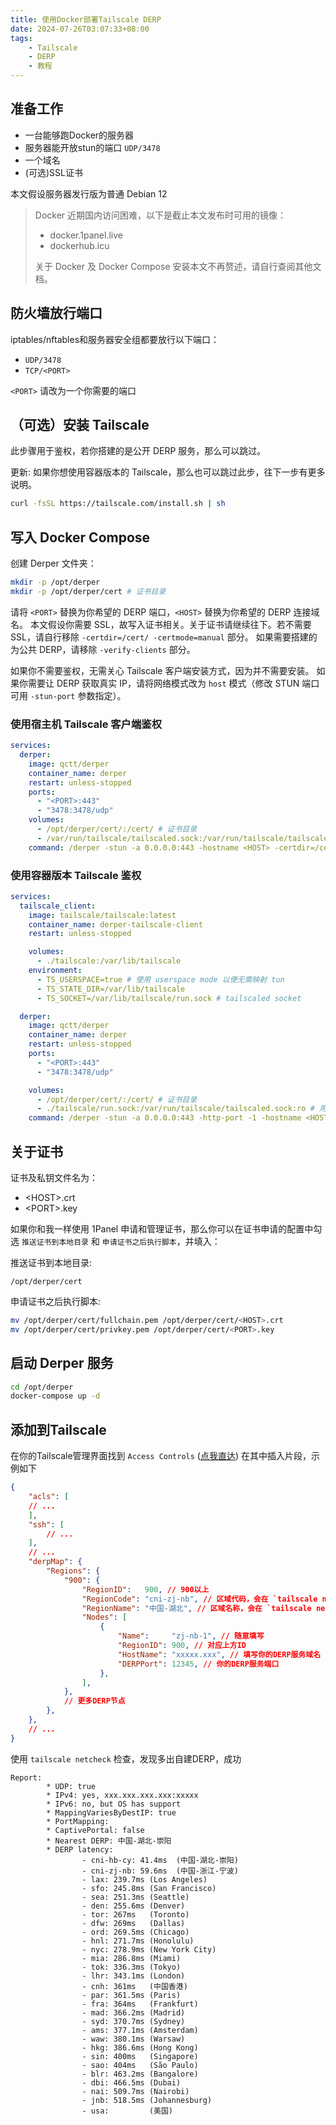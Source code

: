 ```yaml
---
title: 使用Docker部署Tailscale DERP
date: 2024-07-26T03:07:33+08:00
tags:
    - Tailscale
    - DERP
    - 教程
---
```

## 准备工作

- 一台能够跑Docker的服务器
- 服务器能开放stun的端口 `UDP/3478`
- 一个域名
- (可选)SSL证书

本文假设服务器发行版为普通 Debian 12

> Docker 近期国内访问困难，以下是截止本文发布时可用的镜像：
>
> - docker.1panel.live
> - dockerhub.icu
>
> 关于 Docker 及 Docker Compose 安装本文不再赘述，请自行查阅其他文档。

## 防火墙放行端口

iptables/nftables和服务器安全组都要放行以下端口：

- `UDP/3478`
- `TCP/<PORT>`

`<PORT>` 请改为一个你需要的端口

## （可选）安装 Tailscale

此步骤用于鉴权，若你搭建的是公开 DERP 服务，那么可以跳过。

更新: 如果你想使用容器版本的 Tailscale，那么也可以跳过此步，往下一步有更多说明。

```sh
curl -fsSL https://tailscale.com/install.sh | sh
```

## 写入 Docker Compose

创建 Derper 文件夹：

```sh
mkdir -p /opt/derper
mkdir -p /opt/derper/cert # 证书目录
```

请将 `<PORT>` 替换为你希望的 DERP 端口，`<HOST>` 替换为你希望的 DERP 连接域名。
本文假设你需要 SSL，故写入证书相关。关于证书请继续往下。若不需要 SSL，请自行移除 `-certdir=/cert/ -certmode=manual` 部分。
如果需要搭建的为公共 DERP，请移除 `-verify-clients` 部分。

如果你不需要鉴权，无需关心 Tailscale 客户端安装方式，因为并不需要安装。
如果你需要让 DERP 获取真实 IP，请将网络模式改为 `host` 模式（修改 STUN 端口可用 `-stun-port` 参数指定）。

### 使用宿主机 Tailscale 客户端鉴权

```yaml
services:
  derper:
    image: qctt/derper
    container_name: derper
    restart: unless-stopped
    ports:
      - "<PORT>:443"
      - "3478:3478/udp"
    volumes:
      - /opt/derper/cert/:/cert/ # 证书目录
      - /var/run/tailscale/tailscaled.sock:/var/run/tailscale/tailscaled.sock:ro # 用于给私有DERP鉴权
    command: /derper -stun -a 0.0.0.0:443 -hostname <HOST> -certdir=/cert/ -certmode=manual -verify-clients
```

### 使用容器版本 Tailscale 鉴权

```yaml
services:
  tailscale_client:
    image: tailscale/tailscale:latest 
    container_name: derper-tailscale-client
    restart: unless-stopped

    volumes:
      - ./tailscale:/var/lib/tailscale
    environment:
      - TS_USERSPACE=true # 使用 userspace mode 以便无需映射 tun
      - TS_STATE_DIR=/var/lib/tailscale
      - TS_SOCKET=/var/lib/tailscale/run.sock # tailscaled socket

  derper:
    image: qctt/derper
    container_name: derper
    restart: unless-stopped
    ports:
      - "<PORT>:443"
      - "3478:3478/udp"

    volumes:
      - /opt/derper/cert/:/cert/ # 证书目录
      - ./tailscale/run.sock:/var/run/tailscale/tailscaled.sock:ro # 用于给私有DERP鉴权
    command: /derper -stun -a 0.0.0.0:443 -http-port -1 -hostname <HOST> -certdir=/cert/ -certmode=manual -verify-clients
```

## 关于证书

证书及私钥文件名为：

- \<HOST\>.crt
- \<PORT\>.key

如果你和我一样使用 1Panel 申请和管理证书，那么你可以在证书申请的配置中勾选 `推送证书到本地目录` 和 `申请证书之后执行脚本`，并填入：

推送证书到本地目录:

```text
/opt/derper/cert
```

申请证书之后执行脚本:

```sh
mv /opt/derper/cert/fullchain.pem /opt/derper/cert/<HOST>.crt
mv /opt/derper/cert/privkey.pem /opt/derper/cert/<PORT>.key
```

## 启动 Derper 服务

```sh
cd /opt/derper
docker-compose up -d
```

## 添加到Tailscale

在你的Tailscale管理界面找到 `Access Controls` ([点我直达](https://login.tailscale.com/admin/acls/file))
在其中插入片段，示例如下

```json
{
    "acls": [
    // ...
    ],
    "ssh": [
        // ...
    ],
    // ...
    "derpMap": {
        "Regions": {
            "900": {
                "RegionID":   900, // 900以上
                "RegionCode": "cni-zj-nb", // 区域代码，会在 `tailscale netcheck` 显示
                "RegionName": "中国-湖北", // 区域名称，会在 `tailscale netcheck` 显示
                "Nodes": [
                    {
                        "Name":     "zj-nb-1", // 随意填写
                        "RegionID": 900, // 对应上方ID
                        "HostName": "xxxxx.xxx", // 填写你的DERP服务域名
                        "DERPPort": 12345, // 你的DERP服务端口
                    },
                ],
            },
            // 更多DERP节点
        },
    },
    // ...
}

```

使用 `tailscale netcheck` 检查，发现多出自建DERP，成功

```log
Report:
        * UDP: true
        * IPv4: yes, xxx.xxx.xxx.xxx:xxxxx
        * IPv6: no, but OS has support
        * MappingVariesByDestIP: true
        * PortMapping:
        * CaptivePortal: false
        * Nearest DERP: 中国-湖北-崇阳
        * DERP latency:
                - cni-hb-cy: 41.4ms  (中国-湖北-崇阳)
                - cni-zj-nb: 59.6ms  (中国-浙江-宁波)
                - lax: 239.7ms (Los Angeles)
                - sfo: 245.8ms (San Francisco)
                - sea: 251.3ms (Seattle)
                - den: 255.6ms (Denver)
                - tor: 267ms   (Toronto)
                - dfw: 269ms   (Dallas)
                - ord: 269.5ms (Chicago)
                - hnl: 271.7ms (Honolulu)
                - nyc: 278.9ms (New York City)
                - mia: 286.8ms (Miami)
                - tok: 336.3ms (Tokyo)
                - lhr: 343.1ms (London)
                - cnh: 361ms   (中国香港)
                - par: 361.5ms (Paris)
                - fra: 364ms   (Frankfurt)
                - mad: 366.2ms (Madrid)
                - syd: 370.7ms (Sydney)
                - ams: 377.1ms (Amsterdam)
                - waw: 380.1ms (Warsaw)
                - hkg: 386.6ms (Hong Kong)
                - sin: 400ms   (Singapore)
                - sao: 404ms   (São Paulo)
                - blr: 463.2ms (Bangalore)
                - dbi: 466.5ms (Dubai)
                - nai: 509.7ms (Nairobi)
                - jnb: 518.5ms (Johannesburg)
                - usa:         (美国)
```
